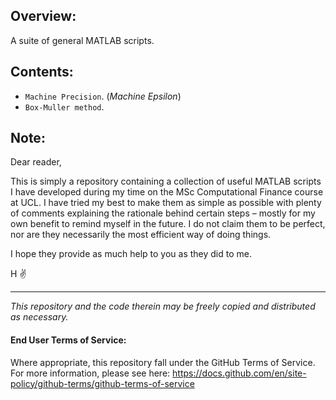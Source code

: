 ## Overview:
A suite of general MATLAB scripts.

## Contents:
- `Machine Precision`. (_Machine Epsilon_)
- `Box-Muller method`.

## Note:
Dear reader,

This is simply a repository containing a collection of useful MATLAB scripts I have developed during my time on the MSc Computational Finance course at UCL. I have tried my best to make them as simple as possible with plenty of comments explaining the rationale behind certain steps – mostly for my own benefit to remind myself in the future. I do not claim them to be perfect, nor are they necessarily the most efficient way of doing things. 

I hope they provide as much help to you as they did to me. 

H ✌️

---
_This repository and the code therein may be freely copied and distributed as necessary._

#### End User Terms of Service:
Where appropriate, this repository fall under the GitHub Terms of Service. For more information, please see here: https://docs.github.com/en/site-policy/github-terms/github-terms-of-service
